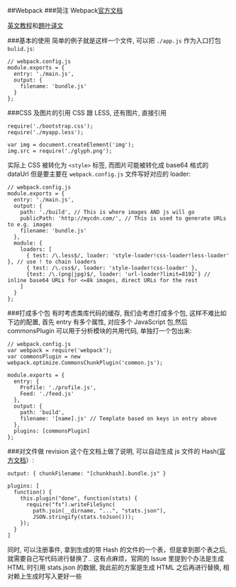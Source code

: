 ##Webpack
###简注
Webpack[官方文档](http://webpack.github.io/docs/)

[英文教程](https://github.com/petehunt/webpack-howto)和[題叶译文](http://segmentfault.com/a/1190000002551952)

###基本的使用
简单的例子就是这样一个文件, 可以把 `./app.js` 作为入口打包 `bulid.js`:
	
	// webpack.config.js
	module.exports = {
	  entry: './main.js',
	  output: {
		filename: 'bundle.js'   
	  }
	};
###CSS 及图片的引用
CSS 跟 LESS, 还有图片, 直接引用

    require('./bootstrap.css');
    require('./myapp.less');
    
    var img = document.createElement('img');
    img.src = require('./glyph.png');
实际上 CSS 被转化为 `<style>` 标签, 而图片可能被转化成 base64 格式的 dataUrl
但是要主要在 `webpack.config.js` 文件写好对应的 loader:

    // webpack.config.js
    module.exports = {
      entry: './main.js',
      output: {
	    path: './build', // This is where images AND js will go
	    publicPath: 'http://mycdn.com/', // This is used to generate URLs to e.g. images
	    filename: 'bundle.js'
      },
      module: {
	    loaders: [
	      { test: /\.less$/, loader: 'style-loader!css-loader!less-loader' }, // use ! to chain loaders
	      { test: /\.css$/, loader: 'style-loader!css-loader' },
	      {test: /\.(png|jpg)$/, loader: 'url-loader?limit=8192'} // inline base64 URLs for <=8k images, direct URLs for the rest
	    ]
      }
    };
###打成多个包
有时考虑类库代码的缓存, 我们会考虑打成多个包, 这样不难比如下边的配置, 首先 entry 有多个属性, 对应多个 JavaScript 包,然后 commonsPlugin 可以用于分析模块的共用代码, 单独打一个包出来:

	// webpack.config.js
	var webpack = require('webpack');
	var commonsPlugin = new webpack.optimize.CommonsChunkPlugin('common.js');
	
	module.exports = {
	  entry: {
	    Profile: './profile.js',
	    Feed: './feed.js'
	  },
	  output: {
	    path: 'build',
	    filename: '[name].js' // Template based on keys in entry above
	  },
	  plugins: [commonsPlugin]
	};

###对文件做 revision
这个在文档上做了说明, 可以自动生成 js 文件的 Hash([官方文档](http://webpack.github.io/docs/long-term-caching.html)）:

	output: { chunkFilename: "[chunkhash].bundle.js" }

	plugins: [
	  function() {
	    this.plugin("done", function(stats) {
	      require("fs").writeFileSync(
	        path.join(__dirname, "...", "stats.json"),
	        JSON.stringify(stats.toJson()));
	    });
	  }
	]
同时, 可以注册事件, 拿到生成的带 Hash 的文件的一个表，但是拿到那个表之后, 就需要自己写代码进行替换了.. 这有点麻烦，官网的 Issue 里提到个办法是生成 HTML 时引用 stats.json 的数据,
我此前的方案是生成 HTML 之后再进行替换, 相对赖上生成时写入更好一些